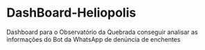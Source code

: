 # DashBoard-Heliopolis
Dashboard para o Observatório da Quebrada conseguir analisar as informações do Bot da WhatsApp de denúncia de enchentes
